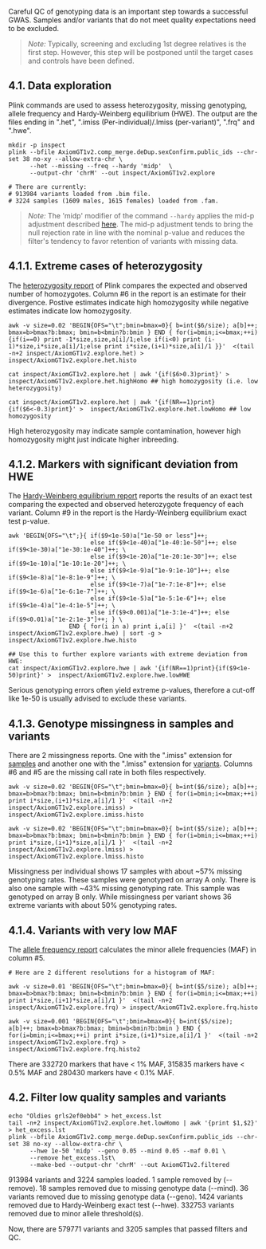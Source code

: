 
Careful QC of genotyping data is an important step towards a successful GWAS.  Samples and/or variants that do not meet quality expectations need to be excluded.

>  *Note:* Typically, screening and excluding 1st degree relatives is the first step. However, this step will be postponed until the target cases and controls have been defined.  

## 4.1. Data exploration

Plink commands are used to assess heterozygosity, missing genotyping, allele frequency and Hardy-Weinberg equilibrium (HWE). The output are the files ending in ".het", ".imiss (Per-individual)/.lmiss (per-variant)", ".frq" and ".hwe".

```
mkdir -p inspect
plink --bfile AxiomGT1v2.comp_merge.deDup.sexConfirm.public_ids --chr-set 38 no-xy --allow-extra-chr \
      --het --missing --freq --hardy 'midp'  \
      --output-chr 'chrM' --out inspect/AxiomGT1v2.explore

# There are currently:
# 913984 variants loaded from .bim file.
# 3224 samples (1609 males, 1615 females) loaded from .fam.
```

>  *Note:* The 'midp' modifier of the command `--hardy` applies the mid-p adjustment described [here](https://www.ncbi.nlm.nih.gov/pubmed/23934608). The mid-p adjustment tends to bring the null rejection rate in line with the nominal p-value and reduces the filter's tendency to favor retention of variants with missing data.

## 4.1.1. Extreme cases of heterozygosity

The [heterozygosity report](https://www.cog-genomics.org/plink/1.9/formats#het) of Plink compares the expected and observed number of homozygotes. Column #6 in the report is an estimate for their divergence. Postive estimates indicate high homozygosity while negative estimates indicate low homozygosity.

```
awk -v size=0.02 'BEGIN{OFS="\t";bmin=bmax=0}{ b=int($6/size); a[b]++; bmax=b>bmax?b:bmax; bmin=b<bmin?b:bmin } END { for(i=bmin;i<=bmax;++i){if(i==0) print -1*size,size,a[i]/1;else if(i<0) print (i-1)*size,i*size,a[i]/1;else print i*size,(i+1)*size,a[i]/1 }}'  <(tail -n+2 inspect/AxiomGT1v2.explore.het) > inspect/AxiomGT1v2.explore.het.histo 

cat inspect/AxiomGT1v2.explore.het | awk '{if($6>0.3)print}' >  inspect/AxiomGT1v2.explore.het.highHomo ## high homozygosity (i.e. low heterozygosity)

cat inspect/AxiomGT1v2.explore.het | awk '{if(NR==1)print}{if($6<-0.3)print}' >  inspect/AxiomGT1v2.explore.het.lowHomo ## low homozygosity
```
High heterozygosity may indicate sample contamination, however high homozygosity might just indicate higher inbreeding.


## 4.1.2. Markers with significant deviation from HWE

The [Hardy-Weinberg equilibrium report](https://www.cog-genomics.org/plink/1.9/formats#hwe) reports the results of an exact test comparing the expected and observed heterozygote frequency of each variant. Column #9 in the report is the Hardy-Weinberg equilibrium exact test p-value.

```
awk 'BEGIN{OFS="\t";}{ if($9<1e-50)a["1e-50 or less"]++;
                       else if($9<1e-40)a["1e-40:1e-50"]++; else if($9<1e-30)a["1e-30:1e-40"]++; \
                       else if($9<1e-20)a["1e-20:1e-30"]++; else if($9<1e-10)a["1e-10:1e-20"]++; \
                       else if($9<1e-9)a["1e-9:1e-10"]++; else if($9<1e-8)a["1e-8:1e-9"]++; \
                       else if($9<1e-7)a["1e-7:1e-8"]++; else if($9<1e-6)a["1e-6:1e-7"]++; \
                       else if($9<1e-5)a["1e-5:1e-6"]++; else if($9<1e-4)a["1e-4:1e-5"]++; \
                       else if($9<0.001)a["1e-3:1e-4"]++; else if($9<0.01)a["1e-2:1e-3"]++; } \
                 END { for(i in a) print i,a[i] }'  <(tail -n+2 inspect/AxiomGT1v2.explore.hwe) | sort -g > inspect/AxiomGT1v2.explore.hwe.histo

## Use this to further explore variants with extreme deviation from HWE:
cat inspect/AxiomGT1v2.explore.hwe | awk '{if(NR==1)print}{if($9<1e-50)print}' >  inspect/AxiomGT1v2.explore.hwe.lowHWE

```
Serious genotyping errors often yield extreme p-values, therefore a cut-off like 1e-50 is usually advised to exclude these variants.


## 4.1.3. Genotype missingness in samples and variants

There are 2 missingness reports. One with the ".imiss" extension for [samples](https://www.cog-genomics.org/plink/1.9/formats#imiss) and another one with the ".lmiss" extension for [variants](https://www.cog-genomics.org/plink/1.9/formats#lmiss).  Columns #6 and #5 are the missing call rate in both files respectively.

```
awk -v size=0.02 'BEGIN{OFS="\t";bmin=bmax=0}{ b=int($6/size); a[b]++; bmax=b>bmax?b:bmax; bmin=b<bmin?b:bmin } END { for(i=bmin;i<=bmax;++i) print i*size,(i+1)*size,a[i]/1 }'  <(tail -n+2 inspect/AxiomGT1v2.explore.imiss) > inspect/AxiomGT1v2.explore.imiss.histo 

awk -v size=0.02 'BEGIN{OFS="\t";bmin=bmax=0}{ b=int($5/size); a[b]++; bmax=b>bmax?b:bmax; bmin=b<bmin?b:bmin } END { for(i=bmin;i<=bmax;++i) print i*size,(i+1)*size,a[i]/1 }'  <(tail -n+2 inspect/AxiomGT1v2.explore.lmiss) > inspect/AxiomGT1v2.explore.lmiss.histo 
```
Missingness per individual shows 17 samples with about ~57% missing genotyping rates. These samples were genotyped on array A only. There is also one sample with ~43% missing genotyping rate. This sample was genotyped on array B only. While missingness per variant shows 36 extreme variants with about 50% genotyping rates.

## 4.1.4. Variants with very low MAF

The [allele frequency report](https://www.cog-genomics.org/plink/1.9/formats#frq) calculates the minor allele frequencies (MAF) in column #5. 

```
# Here are 2 different resolutions for a histogram of MAF:

awk -v size=0.01 'BEGIN{OFS="\t";bmin=bmax=0}{ b=int($5/size); a[b]++; bmax=b>bmax?b:bmax; bmin=b<bmin?b:bmin } END { for(i=bmin;i<=bmax;++i) print i*size,(i+1)*size,a[i]/1 }'  <(tail -n+2 inspect/AxiomGT1v2.explore.frq) > inspect/AxiomGT1v2.explore.frq.histo 

awk -v size=0.001 'BEGIN{OFS="\t";bmin=bmax=0}{ b=int($5/size); a[b]++; bmax=b>bmax?b:bmax; bmin=b<bmin?b:bmin } END { for(i=bmin;i<=bmax;++i) print i*size,(i+1)*size,a[i]/1 }'  <(tail -n+2 inspect/AxiomGT1v2.explore.frq) > inspect/AxiomGT1v2.explore.frq.histo2 
```
There are 332720 markers that have < 1% MAF, 315835 markers have < 0.5% MAF and 280430 markers have < 0.1% MAF.


## 4.2. Filter low quality samples and variants
```
echo "Oldies grls2ef0ebb4" > het_excess.lst
tail -n+2 inspect/AxiomGT1v2.explore.het.lowHomo | awk '{print $1,$2}' > het_excess.lst
plink --bfile AxiomGT1v2.comp_merge.deDup.sexConfirm.public_ids --chr-set 38 no-xy --allow-extra-chr \
      --hwe 1e-50 'midp' --geno 0.05 --mind 0.05 --maf 0.01 \
      --remove het_excess.lst\
      --make-bed --output-chr 'chrM' --out AxiomGT1v2.filtered
```
913984 variants and 3224 samples loaded.
1 sample removed by (--remove).
18 samples removed due to missing genotype data (--mind).
36 variants removed due to missing genotype data (--geno).
1424 variants removed due to Hardy-Weinberg exact test (--hwe).
332753 variants removed due to minor allele threshold(s).

Now, there are 579771 variants and 3205 samples that passed filters and QC.



